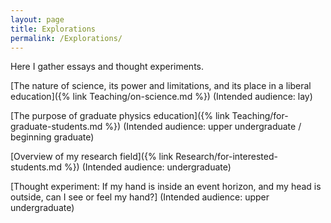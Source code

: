 ```yaml
---
layout: page
title: Explorations
permalink: /Explorations/
---
```


Here I gather essays and thought experiments.

[The nature of science, its power and limitations, and its place in a liberal education]({% link Teaching/on-science.md %})  (Intended audience:  lay)

[The purpose of graduate physics education]({% link Teaching/for-graduate-students.md %})  (Intended audience:  upper undergraduate / beginning graduate)

[Overview of my research field]({% link Research/for-interested-students.md %})  (Intended audience:  undergraduate)

[Thought experiment:  If my hand is inside an event horizon, and my head is outside, can I see or feel my hand?]  (Intended audience:  upper undergraduate)